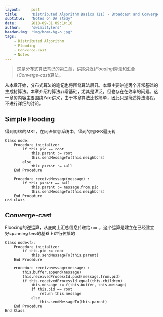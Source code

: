 ```yaml
---
layout:     post
title:      "Distributed Algorithm Basics (II) - Broadcast and Converge-cast"
subtitle:   "Notes on DA study"
date:       2018-09-01 09:10:10
author:     "swimiltylers"
header-img: "img/home-bg-o.jpg"
tags:
    - Distributed Algorithm
    - Flooding
    - Converge-cast
    - Notes
---
```


> 这是分布式算法笔记的第二章，讲述洪泛(_Flooding_)算法和汇合(_Converge-cast_)算法。

从本章开始，分布式算法的笔记也将围绕算法展开。本章主要讲述两个非常基础的生成树算法。本章介绍的算法非常基础，尤其是洪泛，但也存在在效率的问题。这一章的内容主要围绕Yale讲义，由于本章算法比较简单，因此只是简述算法流程，不进行详细的讨论。

## Simple Flooding

得到网络的MST，在同步信息系统中，得到的是BFS遍历树

```pseudocode
Class node:
	Procedure initialize:
		if this.pid == root
			this.parent := root
			this.sendMessageTo(this.neighbors)
		else
			this.parent := null
	End Procedure
	
	Procedure receiveMessage(message) :
		if this.parent == null
			this.parent := message.from.pid
			this.sendMessageTo(this.neighbors)
	End Procedure
End Class
```

## Converge-cast

Flooding的逆运算，从底向上汇总信息传递给`root`，这个运算是建立在已经建立好spanning tree的基础上进行传播的

```pseudocode
Class node<f>:
	Procedure initialize:
		if this.pid != root
			this.sendMessageTo(this.parent)
	End Procedure

	Procedure receiveMessage(message) :
		this.buffer.append(message)
		this.receivedProcessId.push(message.from.pid)
		if this.receivedProcessId.equal(this.children)
			this.message := f(this.buffer, this.message)
			if this.pid == root
				return this.message
			else
				this.sendMessageTo(this.parent)
	End Procedure
End Class
```